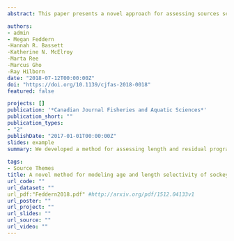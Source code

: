 ```yaml
---
abstract: This paper presents a novel approach for assessing sources selectivity in test fisheries using the Port Moller test fishery (PMTF) as a case study. The PMTF intercepts sockeye salmon (Oncorhynchus nerka) migrating to Bristol Bay, Alaska, to estimate run strength and timing. In 2011, the mesh size of gillnets used in the test fishery was decreased for half of the net panels to generate more accurate run estimates by correcting for greater selectivity of larger 3-ocean fish (fish that have spent 3 years in the ocean) relative to smaller 2-ocean fish (fish that have spent 2 years in the ocean). Here, we quantify two sources of age selectivity in the PMTF program, length selectivity parameterized by mean fish length (which should be corrected by the net mesh change) and length-independent selectivity, which we refer to as residual program selectivity (which would not be impacted by the net mesh change), both before and after the net change. Model parameters of selectivity show strong support length selectivity was eliminated, but residual program selectivity still existed after the reduction in net mesh size. Our results demonstrate the necessity of considering both vulnerability and accessibility to fishing gear when assessing selectivity in test fisheries.

authors:
- admin
- Megan Feddern
-Hannah R. Bassett
-Katherine N. McElroy
-Marta Ree
-Marcus Gho
-Ray Hilborn
date: "2018-07-12T00:00:00Z"
doi: "https://doi.org/10.1139/cjfas-2018-0018"
featured: false

projects: []
publication: '*Canadian Journal Fisheries and Aquatic Sciences*'
publication_short: ""
publication_types:
- "2"
publishDate: "2017-01-01T00:00:00Z"
slides: example
summary: We developed a method for assessing length and residual program selectivity for Port Moller test fishery.
 
tags:
- Source Themes
title: A novel method for modeling age and length selectivity of sockeye salmon as applied to the Bristol Bay Port Moller test fishery
url_code: ""
url_dataset: ""
url_pdf:"Feddern2018.pdf" #http://arxiv.org/pdf/1512.04133v1
url_poster: ""
url_project: ""
url_slides: ""
url_source: ""
url_video: ""
---
```

